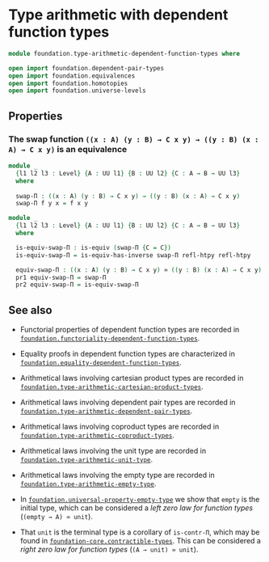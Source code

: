 #  Type arithmetic with dependent function types

```agda
module foundation.type-arithmetic-dependent-function-types where

open import foundation.dependent-pair-types
open import foundation.equivalences
open import foundation.homotopies
open import foundation.universe-levels
```

## Properties

### The swap function `((x : A) (y : B) → C x y) → ((y : B) (x : A) → C x y)` is an equivalence

```agda
module _
  {l1 l2 l3 : Level} {A : UU l1} {B : UU l2} {C : A → B → UU l3}
  where
  
  swap-Π : ((x : A) (y : B) → C x y) → ((y : B) (x : A) → C x y)
  swap-Π f y x = f x y

module _
  {l1 l2 l3 : Level} {A : UU l1} {B : UU l2} {C : A → B → UU l3}
  where

  is-equiv-swap-Π : is-equiv (swap-Π {C = C})
  is-equiv-swap-Π = is-equiv-has-inverse swap-Π refl-htpy refl-htpy

  equiv-swap-Π : ((x : A) (y : B) → C x y) ≃ ((y : B) (x : A) → C x y)
  pr1 equiv-swap-Π = swap-Π
  pr2 equiv-swap-Π = is-equiv-swap-Π
```

## See also

- Functorial properties of dependent function types are recorded in
  [`foundation.functoriality-dependent-function-types`](foundation.functoriality-dependent-function-types.html).
- Equality proofs in dependent function types are characterized in
  [`foundation.equality-dependent-function-types`](foundation.equality-dependent-function-types.html).

- Arithmetical laws involving cartesian product types are recorded in
  [`foundation.type-arithmetic-cartesian-product-types`](foundation.type-arithmetic-cartesian-product-types.html).
- Arithmetical laws involving dependent pair types are recorded in
  [`foundation.type-arithmetic-dependent-pair-types`](foundation.type-arithmetic-dependent-pair-types.html).
- Arithmetical laws involving coproduct types are recorded in
  [`foundation.type-arithmetic-coproduct-types`](foundation.type-arithmetic-coproduct-types.html).
- Arithmetical laws involving the unit type are recorded in
  [`foundation.type-arithmetic-unit-type`](foundation.type-arithmetic-unit-type.html).
- Arithmetical laws involving the empty type are recorded in
  [`foundation.type-arithmetic-empty-type`](foundation.type-arithmetic-empty-type.html).

- In [`foundation.universal-property-empty-type`](foundation.universal-property-empty-type.html)
  we show that `empty` is the initial type, which can be considered a
  *left zero law for function types* (`(empty → A) ≃ unit`).
- That `unit` is the terminal type is a corollary of `is-contr-Π`, which may be found in
  [`foundation-core.contractible-types`](foundation-core.contractible-types.html).
  This can be considered a *right zero law for function types* (`(A → unit) ≃ unit`).
